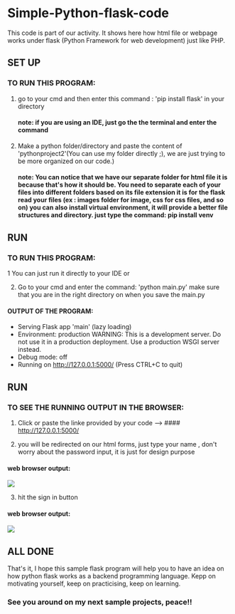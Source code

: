 # Simple-Python-flask-code
This code is part of our activity. It shows here how html file or webpage works under flask (Python Framework for web development) just like PHP.  


## SET UP
### TO RUN THIS PROGRAM:

1. go to your cmd and then enter this command : 'pip install flask' in your directory
   #### note: if you are using an IDE, just go the the terminal and enter the command

2. Make a python folder/directory and paste the content of 'pythonproject2'(You can use my folder directly ;), we are just trying to be more organized on our code.)
   #### note: You can notice that we have our separate folder for html file it is because that's how it should be. You need to separate each of your files into different folders based on its file extension it is for the flask read your files (ex : images folder for image, css for css files, and so on) you can also install virtual environment, it will provide a better file structures and directory. just type the command: pip install venv
   

## RUN

### TO RUN THIS PROGRAM:

1 You can just run it directly to your IDE or

2. Go to your cmd and enter the command: 'python main.py' make sure that you are in the right directory on when you save the main.py

#### OUTPUT OF THE PROGRAM:
* Serving Flask app 'main' (lazy loading)
 * Environment: production
   WARNING: This is a development server. Do not use it in a production deployment.
   Use a production WSGI server instead.
 * Debug mode: off
 * Running on http://127.0.0.1:5000/ (Press CTRL+C to quit)

## RUN

### TO SEE THE RUNNING OUTPUT IN THE BROWSER:

1. Click or paste the linke provided by your code --> #### http://127.0.0.1:5000/ 
 
2. you will be redirected on our html forms, just type your name , don't worry about the password input, it is just for design purpose

#### web browser output:
![](https://github.com/RupertCaingal/Simple-Python-flask-code/blob/main/webb-ss.png)

3. hit the sign in button
#### web browser output:
![](https://github.com/RupertCaingal/Simple-Python-flask-code/blob/main/webb-ss2.png)








## ALL DONE

That's it, I hope this sample flask program will help you to have an idea on how python flask works as a backend programming language.
Kepp on motivating yourself, keep on practicising, keep on learning. 

### See you around on my next sample projects, peace!!

